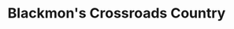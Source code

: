 ---
title: "Blackmon's Crossroads Country"
url: /four-oaks/blackmons-crossroads-country/
shop: Lebensmittel
---